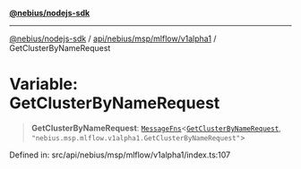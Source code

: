 [**@nebius/nodejs-sdk**](../../../../../../README.md)

---

[@nebius/nodejs-sdk](../../../../../../README.md) / [api/nebius/msp/mlflow/v1alpha1](../README.md) / GetClusterByNameRequest

# Variable: GetClusterByNameRequest

> **GetClusterByNameRequest**: [`MessageFns`](../../../../../../runtime/protos/core/interfaces/MessageFns.md)\<[`GetClusterByNameRequest`](../interfaces/GetClusterByNameRequest.md), `"nebius.msp.mlflow.v1alpha1.GetClusterByNameRequest"`\>

Defined in: src/api/nebius/msp/mlflow/v1alpha1/index.ts:107
